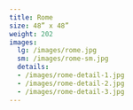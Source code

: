 ```yaml
---
title: Rome
size: 48” x 48”
weight: 202
images:
  lg: /images/rome.jpg
  sm: /images/rome-sm.jpg
  details:
  - /images/rome-detail-1.jpg
  - /images/rome-detail-2.jpg
  - /images/rome-detail-3.jpg
---
```

